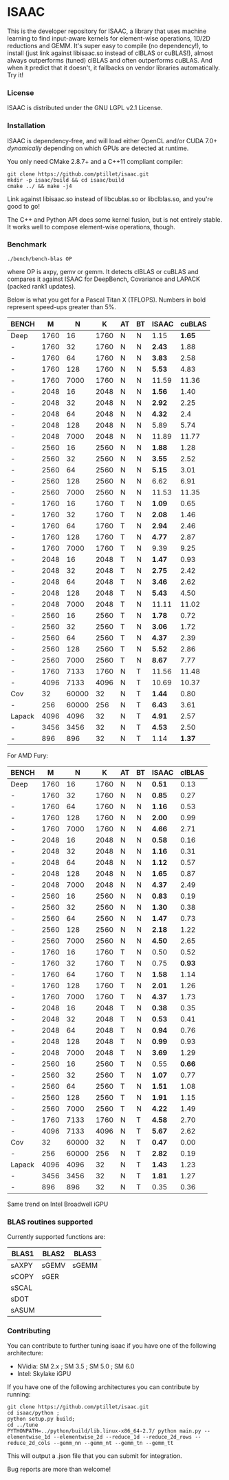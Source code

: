# ISAAC

This is the developer repository for ISAAC, a library that uses machine learning to find input-aware kernels for element-wise operations, 1D/2D reductions and GEMM. It's super easy to compile (no dependency!), to install (just link against libisaac.so instead of clBLAS or cuBLAS!), almost always outperforms (tuned) clBLAS and often outperforms cuBLAS. And when it predict that it doesn't, it fallbacks on vendor libraries automatically. Try it!

### License

ISAAC is distributed under the GNU LGPL v2.1 License.

### Installation

ISAAC is dependency-free, and will load either OpenCL and/or CUDA 7.0+ _dynamically_ depending on which GPUs are detected at runtime.

You only need CMake 2.8.7+ and a C++11 compliant compiler:  
 

```
git clone https://github.com/ptillet/isaac.git
mkdir -p isaac/build && cd isaac/build
cmake ../ && make -j4
```

Link against libisaac.so instead of libcublas.so or libclblas.so, and you're good to go! 

The C++ and Python API does some kernel fusion, but is not entirely stable. It works well to compose element-wise operations, though.


### Benchmark

```
./bench/bench-blas OP
```
where OP is axpy, gemv or gemm. It detects clBLAS or cuBLAS and compares it against ISAAC for DeepBench, Covariance and LAPACK (packed rank1 updates).

Below is what you get for a Pascal Titan X (TFLOPS). Numbers in bold represent speed-ups greater than 5%.

| BENCH  | M    | N     | K    | AT | BT | ISAAC     | cuBLAS     |
| -------| -----| ------| -----| ---| ---| ----------| -----------|
| Deep   | 1760 | 16    | 1760 | N  | N  | 1.15      | **1.65**   |
| -      | 1760 | 32    | 1760 | N  | N  | **2.43**  | 1.88       |
| -      | 1760 | 64    | 1760 | N  | N  | **3.83**  | 2.58       |
| -      | 1760 | 128   | 1760 | N  | N  | **5.53**  | 4.83       |
| -      | 1760 | 7000  | 1760 | N  | N  | 11.59     | 11.36      |
| -      | 2048 | 16    | 2048 | N  | N  | **1.56**  | 1.40       |
| -      | 2048 | 32    | 2048 | N  | N  | **2.92**  | 2.25       |
| -      | 2048 | 64    | 2048 | N  | N  | **4.32**  | 2.4        |
| -      | 2048 | 128   | 2048 | N  | N  | 5.89      | 5.74       |
| -      | 2048 | 7000  | 2048 | N  | N  | 11.89     | 11.77      |
| -      | 2560 | 16    | 2560 | N  | N  | **1.88**  | 1.28       |
| -      | 2560 | 32    | 2560 | N  | N  | **3.55**  | 2.52       |
| -      | 2560 | 64    | 2560 | N  | N  | **5.15**  | 3.01       |
| -      | 2560 | 128   | 2560 | N  | N  | 6.62      | 6.91       |
| -      | 2560 | 7000  | 2560 | N  | N  | 11.53     | 11.35      |
| -      | 1760 | 16    | 1760 | T  | N  | **1.09**  | 0.65       |
| -      | 1760 | 32    | 1760 | T  | N  | **2.08**  | 1.46       |
| -      | 1760 | 64    | 1760 | T  | N  | **2.94**  | 2.46       |
| -      | 1760 | 128   | 1760 | T  | N  | **4.77**  | 2.87       |
| -      | 1760 | 7000  | 1760 | T  | N  | 9.39      | 9.25       |
| -      | 2048 | 16    | 2048 | T  | N  | **1.47**  | 0.93       |
| -      | 2048 | 32    | 2048 | T  | N  | **2.75**  | 2.42       |
| -      | 2048 | 64    | 2048 | T  | N  | **3.46**  | 2.62       |
| -      | 2048 | 128   | 2048 | T  | N  | **5.43**  | 4.50       |
| -      | 2048 | 7000  | 2048 | T  | N  | 11.11     | 11.02      |
| -      | 2560 | 16    | 2560 | T  | N  | **1.78**  | 0.72       |
| -      | 2560 | 32    | 2560 | T  | N  | **3.06**  | 1.72       |
| -      | 2560 | 64    | 2560 | T  | N  | **4.37**  | 2.39       |
| -      | 2560 | 128   | 2560 | T  | N  | **5.52**  | 2.86       |
| -      | 2560 | 7000  | 2560 | T  | N  | **8.67**  | 7.77       |
| -      | 1760 | 7133  | 1760 | N  | T  | 11.56     | 11.48      |
| -      | 4096 | 7133  | 4096 | N  | T  | 10.69     | 10.37      |
| Cov    | 32   | 60000 | 32   | N  | T  | **1.44**  | 0.80       |
| -      | 256  | 60000 | 256  | N  | T  | **6.43**  | 3.61       |
| Lapack | 4096 | 4096  | 32   | N  | T  | **4.91**  | 2.57       |
| -      | 3456 | 3456  | 32   | N  | T  | **4.53**  | 2.50       |
| -      | 896  | 896   | 32   | N  | T  | 1.14      | **1.37**   |

For AMD Fury:

| BENCH  | M    | N     | K    | AT | BT | ISAAC     | clBLAS    |
| -------| -----| ------| -----| ---| ---| ----------| ----------|
| Deep   | 1760 | 16    | 1760 | N  | N  | **0.51**  | 0.13      |
| -      | 1760 | 32    | 1760 | N  | N  | **0.85**  | 0.27      |
| -      | 1760 | 64    | 1760 | N  | N  | **1.16**  | 0.53      |
| -      | 1760 | 128   | 1760 | N  | N  | **2.00**  | 0.99      |
| -      | 1760 | 7000  | 1760 | N  | N  | **4.66**  | 2.71      |
| -      | 2048 | 16    | 2048 | N  | N  | **0.58**  | 0.16      |
| -      | 2048 | 32    | 2048 | N  | N  | **1.16**  | 0.31      |
| -      | 2048 | 64    | 2048 | N  | N  | **1.12**  | 0.57      |
| -      | 2048 | 128   | 2048 | N  | N  | **1.65**  | 0.87      |
| -      | 2048 | 7000  | 2048 | N  | N  | **4.37**  | 2.49      |
| -      | 2560 | 16    | 2560 | N  | N  | **0.83**  | 0.19      |
| -      | 2560 | 32    | 2560 | N  | N  | **1.30**  | 0.38      |
| -      | 2560 | 64    | 2560 | N  | N  | **1.47**  | 0.73      |
| -      | 2560 | 128   | 2560 | N  | N  | **2.18**  | 1.22      |
| -      | 2560 | 7000  | 2560 | N  | N  | **4.50**  | 2.65      |
| -      | 1760 | 16    | 1760 | T  | N  | 0.50      | 0.52      |
| -      | 1760 | 32    | 1760 | T  | N  | 0.75      | **0.93**  |
| -      | 1760 | 64    | 1760 | T  | N  | **1.58**  | 1.14      |
| -      | 1760 | 128   | 1760 | T  | N  | **2.01**  | 1.26      |
| -      | 1760 | 7000  | 1760 | T  | N  | **4.37**  | 1.73      |
| -      | 2048 | 16    | 2048 | T  | N  | **0.38**  | 0.35      |
| -      | 2048 | 32    | 2048 | T  | N  | **0.53**  | 0.41      |
| -      | 2048 | 64    | 2048 | T  | N  | **0.94**  | 0.76      |
| -      | 2048 | 128   | 2048 | T  | N  | **0.99**  | 0.93      |
| -      | 2048 | 7000  | 2048 | T  | N  | **3.69**  | 1.29      |
| -      | 2560 | 16    | 2560 | T  | N  | 0.55      | **0.66**  |
| -      | 2560 | 32    | 2560 | T  | N  | **1.07**  | 0.77      |
| -      | 2560 | 64    | 2560 | T  | N  | **1.51**  | 1.08      |
| -      | 2560 | 128   | 2560 | T  | N  | **1.91**  | 1.15      |
| -      | 2560 | 7000  | 2560 | T  | N  | **4.22**  | 1.49      |
| -      | 1760 | 7133  | 1760 | N  | T  | **4.58**  | 2.70      |
| -      | 4096 | 7133  | 4096 | N  | T  | **5.67**  | 2.62      |
| Cov    | 32   | 60000 | 32   | N  | T  | **0.47**  | 0.00      |
| -      | 256  | 60000 | 256  | N  | T  | **2.82**  | 0.19      |
| Lapack | 4096 | 4096  | 32   | N  | T  | **1.43**  | 1.23      |
| -      | 3456 | 3456  | 32   | N  | T  | **1.81**  | 1.27      |
| -      | 896  | 896   | 32   | N  | T  | 0.35      | 0.36      |

Same trend on Intel Broadwell iGPU

### BLAS routines supported

Currently supported functions are:

| BLAS1         | BLAS2         | BLAS3         |
| --------------| --------------| --------------|
| sAXPY         | sGEMV         | sGEMM         |
| sCOPY         | sGER          |               |
| sSCAL         |               |               |
| sDOT          |               |               |
| sASUM         |               |               |

### Contributing

You can contribute to further tuning isaac if you have one of the following architecture:
- NVidia: SM 2.x ; SM 3.5 ; SM 5.0 ; SM 6.0 
- Intel: Skylake iGPU

If you have one of the following architectures you can contribute by running:

```
git clone https://github.com/ptillet/isaac.git
cd isaac/python ;
python setup.py build;
cd ../tune
PYTHONPATH=../python/build/lib.linux-x86_64-2.7/ python main.py --elementwise_1d --elementwise_2d --reduce_1d --reduce_2d_rows --reduce_2d_cols --gemm_nn --gemm_nt --gemm_tn --gemm_tt
```

This will output a .json file that you can submit for integration.

Bug reports are more than welcome!
